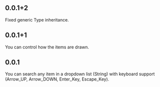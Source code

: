 ## 0.0.1+2

Fixed generic Type inheritance.

## 0.0.1+1

You can control how the items are drawn.

## 0.0.1

You can search any item in a dropdown list (String) with keyboard support (Arrow_UP, Arrow_DOWN, Enter_Key, Escape_Key).
